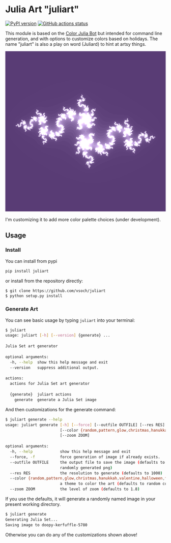 # Julia Art "juliart"

[![PyPI version](https://badge.fury.io/py/juliart.svg)](https://pypi.org/project/juliart/)
[![GitHub actions status](https://github.com/vsoch/juliart/workflows/ci/badge.svg?branch=master)](https://github.com/vsoch/juliart/actions?query=branch%3Amaster+workflow%3Aci)

This module is based on the [Color Julia Bot](https://twitter.com/colorjulia_bot)
but intended for command line generation, and with options to customize colors
based on holidays. The name "juliart" is also a play on word (Juliard) to hint
at artsy things.

![img/juliart.png](img/juliart.png)

I'm customizing it to add more color palette choices (under development).

## Usage

### Install

You can install from pypi

```bash
pip install juliart
```

or install from the repository directly:

```bash
$ git clone https://github.com/vsoch/juliart
$ python setup.py install
```

### Generate Art

You can see basic usage by typing `juliart` into your terminal:

```bash
$ juliart
usage: juliart [-h] [--version] {generate} ...

Julia Set art generator

optional arguments:
  -h, --help  show this help message and exit
  --version   suppress additional output.

actions:
  actions for Julia Set art generator

  {generate}  juliart actions
    generate  generate a Julia Set image
```

And then customizations for the generate command:

```bash
$ juliart generate --help
usage: juliart generate [-h] [--force] [--outfile OUTFILE] [--res RES]
                        [--color {random,pattern,glow,christmas,hanukkah,valentine,halloween,fall,spring}]
                        [--zoom ZOOM]

optional arguments:
  -h, --help            show this help message and exit
  --force, -f           force generation of image if already exists.
  --outfile OUTFILE     the output file to save the image (defaults to
                        randomly generated png)
  --res RES             the resolution to generate (defaults to 1000)
  --color {random,pattern,glow,christmas,hanukkah,valentine,halloween,fall,spring}
                        a theme to color the art (defaults to random colors)
  --zoom ZOOM           the level of zoom (defaults to 1.8)
```


If you use the defaults, it will generate a randomly named image in your
present working directory.

```bash
$ juliart generate
Generating Julia Set...
Saving image to doopy-kerfuffle-5780
```

Otherwise you can do any of the customizations shown above!
